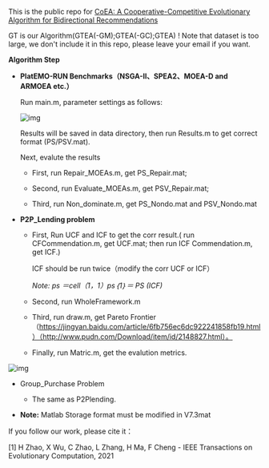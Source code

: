 This is the public repo for [CoEA: A Cooperative-Competitive Evolutionary Algorithm for Bidirectional Recommendations](https://scholar.google.com.hk/citations?view_op=view_citation&hl=zh-CN&user=YYMcwZAAAAAJ&alert_preview_top_rm=2&citation_for_view=YYMcwZAAAAAJ:u-x6o8ySG0sC)

GT is our Algorithm(GTEA(-GM);GTEA(-GC);GTEA) ! Note that dataset is too large, we don't include it in this repo, please leave your email if you want.

**Algorithm Step**

- **PlatEMO-RUN Benchmarks（NSGA-Ⅱ、SPEA2、MOEA-D and ARMOEA etc.）**

  Run main.m, parameter settings as follows:

  ![img](https://s2.loli.net/2021/12/23/8BNE9esRcAnopSY.jpg)

  Results will be saved in data directory, then run Results.m to get correct format (PS/PSV.mat).

  Next, evalute the results

  - First, run Repair_MOEAs.m, get PS_Repair.mat;

  - Second, run Evaluate_MOEAs.m, get PSV_Repair.mat;

  - Third, run Non_dominate.m, get PS_Nondo.mat and PSV_Nondo.mat 

- **P2P_Lending problem**

  - First, Run UCF and ICF to get the corr result.( run CFCommendation.m, get UCF.mat; then run ICF Commendation.m, get ICF.)

    ICF should be run twice（modify the corr UCF or ICF）

    *Note: ps ＝cell（1，1）ps｛1｝＝ PS (ICF)*  

  - Second,  run WholeFramework.m

  - Third, run draw.m, get Pareto Frontier（https://jingyan.baidu.com/article/6fb756ec6dc922241858fb19.html）（http://www.pudn.com/Download/item/id/2148827.html）。

  - Finally, run Matric.m, get the evalution metrics. 

![img](https://s2.loli.net/2021/12/23/GEAdrscNatgF17b.png)

- Group_Purchase Problem

  - The same as P2Plending.
- **Note:** Matlab Storage format must be modified in V7.3mat



If you follow our work, please cite it：

[1] H Zhao, X Wu, C Zhao, L Zhang, H Ma, F Cheng - IEEE Transactions on Evolutionary Computation, 2021

 